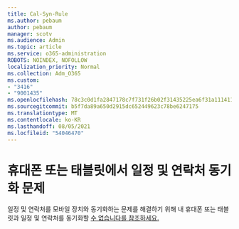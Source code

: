 ```yaml
---
title: Cal-Syn-Rule
ms.author: pebaum
author: pebaum
manager: scotv
ms.audience: Admin
ms.topic: article
ms.service: o365-administration
ROBOTS: NOINDEX, NOFOLLOW
localization_priority: Normal
ms.collection: Adm_O365
ms.custom:
- "3416"
- "9001435"
ms.openlocfilehash: 78c3c0d1fa2847178c7f731f26b02f31435225ea6f31a11141197294a283fd0b
ms.sourcegitcommit: b5f7da89a650d2915dc652449623c78be6247175
ms.translationtype: MT
ms.contentlocale: ko-KR
ms.lasthandoff: 08/05/2021
ms.locfileid: "54046470"
---
```

# <a name="problems-syncing-calendar-and-contacts-on-phone-or-tablet"></a>휴대폰 또는 태블릿에서 일정 및 연락처 동기화 문제

일정 및 연락처를 모바일 장치와 동기화하는 문제를 해결하기 위해 내 휴대폰 또는 태블릿과 일정 및 연락처를 동기화할 [수 없습니다를 참조하세요.](https://support.office.com/article/can-t-sync-calendar-and-contacts-with-my-phone-or-tablet-8479d764-b9f5-4fff-ba88-edd7c265df9f)
